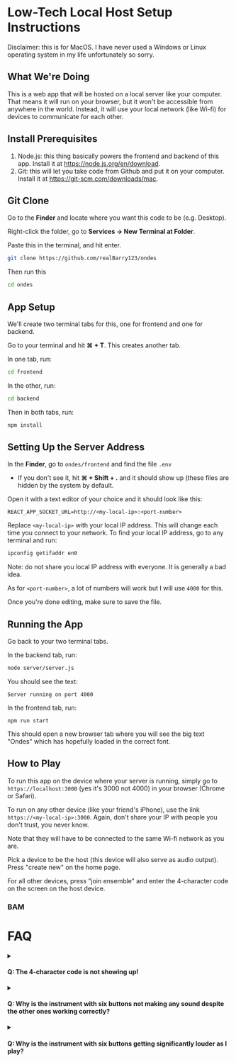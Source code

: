 # Low-Tech Local Host Setup Instructions
Disclaimer: this is for MacOS. I have never used a Windows or Linux operating system in my life unfortunately so sorry. 

## What We're Doing
This is a web app that will be hosted on a local server like your computer. That means it will run on your browser, but it won't be accessible from anywhere in the world. Instead, it will use your local network (like Wi-fi) for devices to communicate for each other. 

## Install Prerequisites
1. Node.js: this thing basically powers the frontend and backend of this app. Install it at https://node.js.org/en/download.
2. Git: this will let you take code from Github and put it on your computer. Install it at https://git-scm.com/downloads/mac.

## Git Clone
Go to the **Finder** and locate where you want this code to be (e.g. Desktop). 

Right-click the folder, go to **Services -> New Terminal at Folder**. 

Paste this in the terminal, and hit enter. 
```bash
git clone https://github.com/realBarry123/ondes
```
Then run this
```bash
cd ondes
```

## App Setup
We'll create two terminal tabs for this, one for frontend and one for backend. 

Go to your terminal and hit **⌘ + T**. This creates another tab. 

In one tab, run:
```bash
cd frontend
```

In the other, run: 
```bash
cd backend
```

Then in both tabs, run: 
```bash
npm install
```

## Setting Up the Server Address
In the **Finder**, go to `ondes/frontend` and find the file `.env`
- If you don't see it, hit **⌘ + Shift + .** and it should show up (these files are hidden by the system by default.

Open it with a text editor of your choice and it should look like this:
```env
REACT_APP_SOCKET_URL=http://<my-local-ip>:<port-number>
```
Replace `<my-local-ip>` with your local IP address. This will change each time you connect to your network. To find your local IP address, go to any terminal and run: 
```bash
ipconfig getifaddr en0
```
Note: do not share you local IP address with everyone. It is generally a bad idea. 

As for `<port-number>`, a lot of numbers will work but I will use `4000` for this. 

Once you're done editing, make sure to save the file. 

## Running the App
Go back to your two terminal tabs. 

In the backend tab, run: 
```bash
node server/server.js
```
You should see the text:
```
Server running on port 4000
```
In the frontend tab, run: 
```
npm run start
```
This should open a new browser tab where you will see the big text "Ondes" which has hopefully loaded in the correct font. 

## How to Play
To run this app on the device where your server is running, simply go to `https://localhost:3000` (yes it's 3000 not 4000) in your browser (Chrome or Safari). 

To run on any other device (like your friend's iPhone), use the link `https://<my-local-ip>:3000`. Again, don't share your IP with people you don't trust, you never know. 

Note that they will have to be connected to the same Wi-fi network as you are. 

Pick a device to be the host (this device will also serve as audio output). Press "create new" on the home page. 

For all other devices, press "join ensemble" and enter the 4-character code on the screen on the host device. 

### BAM

# FAQ
<details>
  <summary><h4>Q: The 4-character code is not showing up!</h4></summary>
  A: Make sure your server is actually running, and that the `.env` is configured correctly. 
</details>

<details>
  <summary><h4>Q: Why is the instrument with six buttons not making any sound despite the other ones working correctly? </h4></summary>
  A: The point is kind of that you figure out how to play this instrument yourself, but if you're really stuck:
  <details>
    <summary>(spoiler)</summary>
    Try long pressing the button at the bottom. 
  </details>
</details>

<details>
  <summary><h4>Q: Why is the instrument with six buttons getting significantly louder as I play?</h4></summary>
  A: Sorry. No idea. I call this the Ultimate Volume Bug. My best guess is that something is wrong with Tone.js, which is the library I'm using for the sounds. 
</details>
